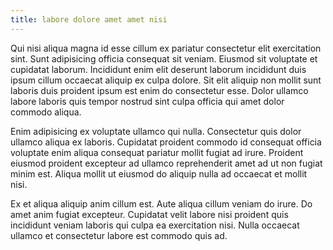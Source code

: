 ```yaml
---
title: labore dolore amet amet nisi
---
```


Qui nisi aliqua magna id esse cillum ex pariatur consectetur elit exercitation sint. Sunt adipisicing officia consequat sit veniam. Eiusmod sit voluptate et cupidatat laborum. Incididunt enim elit deserunt laborum incididunt duis ipsum cillum occaecat aliquip ex culpa dolore. Sit elit aliquip non mollit sunt laboris duis proident ipsum est enim do consectetur esse. Dolor ullamco labore laboris quis tempor nostrud sint culpa officia qui amet dolor commodo aliqua.

Enim adipisicing ex voluptate ullamco qui nulla. Consectetur quis dolor ullamco aliqua ex laboris. Cupidatat proident commodo id consequat officia voluptate enim aliqua consequat pariatur mollit fugiat ad irure. Proident eiusmod proident excepteur ad ullamco reprehenderit amet ad ut non fugiat minim est. Aliqua mollit ut eiusmod do aliquip nulla ad occaecat et mollit nisi.

Ex et aliqua aliquip anim cillum est. Aute aliqua cillum veniam do irure. Do amet anim fugiat excepteur. Cupidatat velit labore nisi proident quis incididunt veniam laboris qui culpa ea exercitation nisi. Nulla occaecat ullamco et consectetur labore est commodo quis ad.
